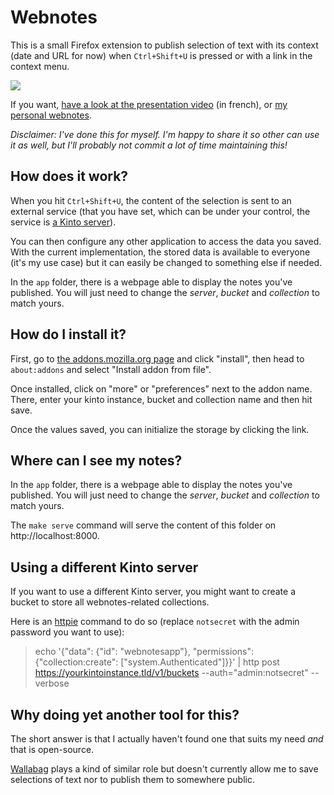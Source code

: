 # Webnotes

This is a small Firefox extension to publish selection of text with its context
(date and URL for now) when `Ctrl+Shift+U` is pressed or with a link in the
context menu.

<img src="/webnotes.gif?raw=true"/>

If you want, [have a look at the presentation
video](https://alexis.notmyidea.org/webnotes.mp4) (in french), or [my personal
webnotes](https://notes.notmyidea.org).

*Disclaimer: I've done this for myself. I'm happy to share it so other can
use it as well, but I'll probably not commit a lot of time maintaining this!*

## How does it work?

When you hit `Ctrl+Shift+U`, the content of the selection is sent to an
external service (that you have set, which can be under your control, the
service is [a Kinto server](https://kinto-storage.org)).

You can then configure any other application to access the data you saved. With
the current implementation, the stored data is available to everyone (it's my
use case) but it can easily be changed to something else if needed.

In the `app` folder, there is a webpage able to display the notes you've
published. You will just need to change the *server*, *bucket* and *collection*
to match yours.

## How do I install it?

First, go to [the addons.mozilla.org
page](https://addons.mozilla.org/en-US/firefox/addon/wwebnotes/) and click
"install", then head to `about:addons` and select "Install addon from file".

Once installed, click on "more" or "preferences" next to the addon name. There,
enter your kinto instance, bucket and collection name and then hit save.

Once the values saved, you can initialize the storage by clicking the link.

## Where can I see my notes?

In the `app` folder, there is a webpage able to display the notes you've
published. You will just need to change the *server*, *bucket* and *collection*
to match yours.

The `make serve` command will serve the content of this folder on
http://localhost:8000.

## Using a different Kinto server

If you want to use a different Kinto server, you might want to create a bucket to store all webnotes-related collections.

Here is an [httpie](https://httpie.org) command to do so (replace `notsecret` with the admin password you want to use):

> echo '{"data": {"id": "webnotesapp"}, "permissions": {"collection:create": ["system.Authenticated"]}}' | http post https://yourkintoinstance.tld/v1/buckets --auth="admin:notsecret" --verbose

## Why doing yet another tool for this?

The short answer is that I actually haven't found one that suits my need *and*
that is open-source.

[Wallabag](http://doc.wallabag.org/) plays a kind of similar role but
doesn't currently allow me to save selections of text nor to publish them to
somewhere public.
